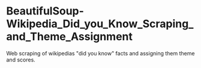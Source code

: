 # BeautifulSoup-Wikipedia_Did_you_Know_Scraping_and_Theme_Assignment
Web scraping of wikipedias "did you know" facts and assigning them theme and scores.
